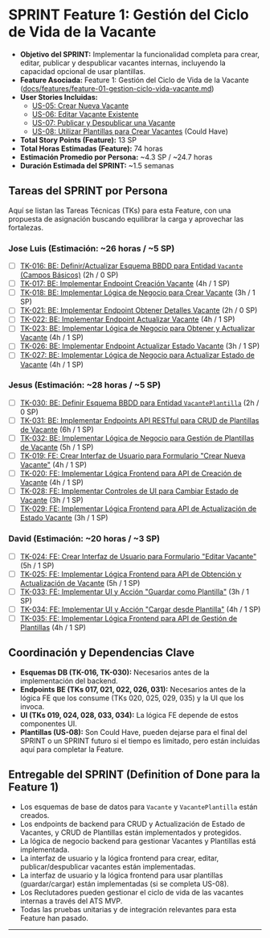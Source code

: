 # SPRINT Feature 1: Gestión del Ciclo de Vida de la Vacante

* **Objetivo del SPRINT:** Implementar la funcionalidad completa para crear, editar, publicar y despublicar vacantes internas, incluyendo la capacidad opcional de usar plantillas.
* **Feature Asociada:** Feature 1: Gestión del Ciclo de Vida de la Vacante ([docs/features/feature-01-gestion-ciclo-vida-vacante.md](../features/feature-01-gestion-ciclo-vida-vacante.md))
* **User Stories Incluidas:**
    * [US-05: Crear Nueva Vacante](../us/us-05-crear-nueva-vacante.md)
    * [US-06: Editar Vacante Existente](../us/us-06-editar-vacante-existente.md)
    * [US-07: Publicar y Despublicar una Vacante](../us/us-07-publicar-despublicar-vacante.md)
    * [US-08: Utilizar Plantillas para Crear Vacantes](../us/us-08-utilizar-plantilla-vacante.md) (Could Have)
* **Total Story Points (Feature):** 13 SP
* **Total Horas Estimadas (Feature):** 74 horas
* **Estimación Promedio por Persona:** ~4.3 SP / ~24.7 horas
* **Duración Estimada del SPRINT:** ~1.5 semanas

## Tareas del SPRINT por Persona

Aquí se listan las Tareas Técnicas (TKs) para esta Feature, con una propuesta de asignación buscando equilibrar la carga y aprovechar las fortalezas.

### Jose Luis (Estimación: ~26 horas / ~5 SP)

* [ ] [TK-016: BE: Definir/Actualizar Esquema BBDD para Entidad `Vacante` (Campos Básicos)](<../tasks/tk-016-db-esquema-bbdd-vacante.md>) (2h / 0 SP)
* [ ] [TK-017: BE: Implementar Endpoint Creación Vacante](<../tasks/tk-017-BE-Implementar-API-Creacion-Vacante.md>) (4h / 1 SP)
* [ ] [TK-018: BE: Implementar Lógica de Negocio para Crear Vacante](<../tasks/tk-018-BE-Implementar-Logica-Creacion-Vacante.md>) (3h / 1 SP)
* [ ] [TK-021: BE: Implementar Endpoint Obtener Detalles Vacante](<../tasks/tk-021-BE-Implementar-API-Obtener-Vacante.md>) (2h / 0 SP)
* [ ] [TK-022: BE: Implementar Endpoint Actualizar Vacante](<../tasks/tk-022-BE-Implementar-API-Actualizar-Vacante.md>) (4h / 1 SP)
* [ ] [TK-023: BE: Implementar Lógica de Negocio para Obtener y Actualizar Vacante](<../tasks/tk-023-BE-Implementar-Logica-Obtener-Actualizar-Vacante.md>) (4h / 1 SP)
* [ ] [TK-026: BE: Implementar Endpoint Actualizar Estado Vacante](<../tasks/tk-026-BE-Implementar-API-Actualizar-Estado-Vacante.md>) (3h / 1 SP)
* [ ] [TK-027: BE: Implementar Lógica de Negocio para Actualizar Estado de Vacante](<../tasks/tk-027-BE-Implementar-Logica-Actualizar-Estado-Vacante.md>) (4h / 1 SP)

### Jesus (Estimación: ~28 horas / ~5 SP)

* [ ] [TK-030: BE: Definir Esquema BBDD para Entidad `VacantePlantilla`](<../tasks/tk-030-DB-Definir-Schema-VacantePlantilla.md>) (2h / 0 SP)
* [ ] [TK-031: BE: Implementar Endpoints API RESTful para CRUD de Plantillas de Vacante](<../tasks/tk-031-BE-Implementar-API-CRUD-PlantillasVacante.md>) (6h / 1 SP)
* [ ] [TK-032: BE: Implementar Lógica de Negocio para Gestión de Plantillas de Vacante](<../tasks/tk-032-BE-Implementar-Logica-Gestion-PlantillasVacante.md>) (5h / 1 SP)
* [ ] [TK-019: FE: Crear Interfaz de Usuario para Formulario "Crear Nueva Vacante"](<../tasks/tk-019-FE-Crear-UI-Formulario-Crear-Vacante.md>) (4h / 1 SP)
* [ ] [TK-020: FE: Implementar Lógica Frontend para API de Creación de Vacante](<../tasks/tk-020-FE-Implementar-Logica-API-Creacion-Vacante.md>) (4h / 1 SP)
* [ ] [TK-028: FE: Implementar Controles de UI para Cambiar Estado de Vacante](<../tasks/tk-028-FE-Implementar-Controles-UI-Cambiar-Estado-Vacante.md>) (3h / 1 SP)
* [ ] [TK-029: FE: Implementar Lógica Frontend para API de Actualización de Estado Vacante](<../tasks/tk-029-FE-Implementar-Logica-API-Actualizar-Estado-Vacante.md>) (3h / 1 SP)

### David (Estimación: ~20 horas / ~3 SP)

* [ ] [TK-024: FE: Crear Interfaz de Usuario para Formulario "Editar Vacante"](<../tasks/tk-024-FE-Crear-UI-Formulario-Editar-Vacante.md>) (5h / 1 SP)
* [ ] [TK-025: FE: Implementar Lógica Frontend para API de Obtención y Actualización de Vacante](<../tasks/tk-025-FE-Implementar-Logica-API-Obtener-Actualizar-Vacante.md>) (5h / 1 SP)
* [ ] [TK-033: FE: Implementar UI y Acción "Guardar como Plantilla"](<../tasks/tk-033-FE-Implementar-UI-GuardarComoPlantilla.md>) (3h / 1 SP)
* [ ] [TK-034: FE: Implementar UI y Acción "Cargar desde Plantilla"](<../tasks/tk-034-FE-Implementar-UI-CargarDesdePlantilla.md>) (4h / 1 SP)
* [ ] [TK-035: FE: Implementar Lógica Frontend para API de Gestión de Plantillas](<../tasks/tk-035-FE-Implementar-Logica-API-Gestion-Plantillas.md>) (4h / 1 SP)

## Coordinación y Dependencias Clave

* **Esquemas DB (TK-016, TK-030):** Necesarios antes de la implementación del backend.
* **Endpoints BE (TKs 017, 021, 022, 026, 031):** Necesarios antes de la lógica FE que los consume (TKs 020, 025, 029, 035) y la UI que los invoca.
* **UI (TKs 019, 024, 028, 033, 034):** La lógica FE depende de estos componentes UI.
* **Plantillas (US-08):** Son Could Have, pueden dejarse para el final del SPRINT o un SPRINT futuro si el tiempo es limitado, pero están incluidas aquí para completar la Feature.

## Entregable del SPRINT (Definition of Done para la Feature 1)

* Los esquemas de base de datos para `Vacante` y `VacantePlantilla` están creados.
* Los endpoints de backend para CRUD y Actualización de Estado de Vacantes, y CRUD de Plantillas están implementados y protegidos.
* La lógica de negocio backend para gestionar Vacantes y Plantillas está implementada.
* La interfaz de usuario y la lógica frontend para crear, editar, publicar/despublicar vacantes están implementadas.
* La interfaz de usuario y la lógica frontend para usar plantillas (guardar/cargar) están implementadas (si se completa US-08).
* Los Reclutadores pueden gestionar el ciclo de vida de las vacantes internas a través del ATS MVP.
* Todas las pruebas unitarias y de integración relevantes para esta Feature han pasado.

---